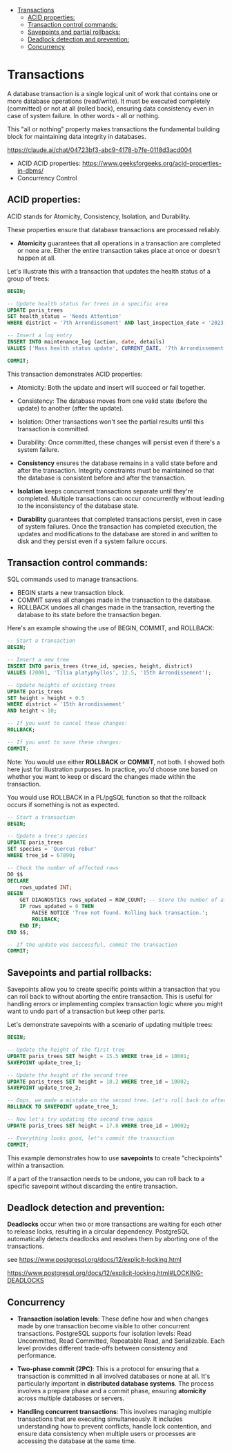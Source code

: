 - [Transactions](#transactions)
  - [ACID properties:](#acid-properties)
  - [Transaction control commands:](#transaction-control-commands)
  - [Savepoints and partial rollbacks:](#savepoints-and-partial-rollbacks)
  - [Deadlock detection and prevention:](#deadlock-detection-and-prevention)
  - [Concurrency](#concurrency)

# Transactions

A database transaction is a single logical unit of work that contains one or more database operations (read/write). It must be executed completely (committed) or not at all (rolled back), ensuring data consistency even in case of system failure. In other words - all or nothing.

This "all or nothing" property makes transactions the fundamental building block for maintaining data integrity in databases.

<https://claude.ai/chat/04723bf3-abc9-4178-b7fe-0118d3acd004>
- ACID ACID properties: <https://www.geeksforgeeks.org/acid-properties-in-dbms/>
- Concurrency Control

## ACID properties:

ACID stands for Atomicity, Consistency, Isolation, and Durability.

These properties ensure that database transactions are processed reliably.

- **Atomicity** guarantees that all operations in a transaction are completed or none are. Either the entire transaction takes place at once or doesn’t happen at all.


Let's illustrate this with a transaction that updates the health status of a group of trees:

```sql
BEGIN;

-- Update health status for trees in a specific area
UPDATE paris_trees
SET health_status = 'Needs Attention'
WHERE district = '7th Arrondissement' AND last_inspection_date < '2023-01-01';

-- Insert a log entry
INSERT INTO maintenance_log (action, date, details)
VALUES ('Mass health status update', CURRENT_DATE, '7th Arrondissement trees flagged for inspection');

COMMIT;

```

This transaction demonstrates ACID properties:

- Atomicity: Both the update and insert will succeed or fail together.
- Consistency: The database moves from one valid state (before the update) to another (after the update).
- Isolation: Other transactions won't see the partial results until this transaction is committed.
- Durability: Once committed, these changes will persist even if there's a system failure.



- **Consistency** ensures the database remains in a valid state before and after the transaction.  Integrity constraints must be maintained so that the database is consistent before and after the transaction.
- **Isolation** keeps concurrent transactions separate until they're completed. Multiple transactions can occur concurrently without leading to the inconsistency of the database state.
- **Durability** guarantees that completed transactions persist, even in case of system failures. Once the transaction has completed execution, the updates and modifications to the database are stored in and written to disk and they persist even if a system failure occurs.



## Transaction control commands:

SQL commands used to manage transactions.

- BEGIN starts a new transaction block.
- COMMIT saves all changes made in the transaction to the database.
- ROLLBACK undoes all changes made in the transaction, reverting the database to its state before the transaction began.

Here's an example showing the use of BEGIN, COMMIT, and ROLLBACK:

```sql
-- Start a transaction
BEGIN;

-- Insert a new tree
INSERT INTO paris_trees (tree_id, species, height, district)
VALUES (20001, 'Tilia platyphyllos', 12.5, '15th Arrondissement');

-- Update heights of existing trees
UPDATE paris_trees
SET height = height + 0.5
WHERE district = '15th Arrondissement'
AND height < 10;

-- If you want to cancel these changes:
ROLLBACK;

-- If you want to save these changes:
COMMIT;
```

Note: You would use either **ROLLBACK** or **COMMIT**, not both. I showed both here just for illustration purposes. In practice, you'd choose one based on whether you want to keep or discard the changes made within the transaction.

You would use ROLLBACK in a PL/pgSQL function so that the rollback occurs if something is not as expected.

```sql
-- Start a transaction
BEGIN;

-- Update a tree's species
UPDATE paris_trees
SET species = 'Quercus robur'
WHERE tree_id = 67890;

-- Check the number of affected rows
DO $$
DECLARE
    rows_updated INT;
BEGIN
    GET DIAGNOSTICS rows_updated = ROW_COUNT; -- Store the number of affected rows
    IF rows_updated = 0 THEN
        RAISE NOTICE 'Tree not found. Rolling back transaction.';
        ROLLBACK;
    END IF;
END $$;

-- If the update was successful, commit the transaction
COMMIT;

```


## Savepoints and partial rollbacks:

Savepoints allow you to create specific points within a transaction that you can roll back to without aborting the entire transaction. This is useful for handling errors or implementing complex transaction logic where you might want to undo part of a transaction but keep other parts.

Let's demonstrate savepoints with a scenario of updating multiple trees:

```sql
BEGIN;

-- Update the height of the first tree
UPDATE paris_trees SET height = 15.5 WHERE tree_id = 10001;
SAVEPOINT update_tree_1;

-- Update the height of the second tree
UPDATE paris_trees SET height = 18.2 WHERE tree_id = 10002;
SAVEPOINT update_tree_2;

-- Oops, we made a mistake on the second tree. Let's roll back to after the first update
ROLLBACK TO SAVEPOINT update_tree_1;

-- Now let's try updating the second tree again
UPDATE paris_trees SET height = 17.8 WHERE tree_id = 10002;

-- Everything looks good, let's commit the transaction
COMMIT;

```

This example demonstrates how to use **savepoints** to create "checkpoints" within a transaction.

If a part of the transaction needs to be undone, you can roll back to a specific savepoint without discarding the entire transaction.

## Deadlock detection and prevention:

**Deadlocks** occur when two or more transactions are waiting for each other to release locks, resulting in a circular dependency. PostgreSQL automatically detects deadlocks and resolves them by aborting one of the transactions.

see https://www.postgresql.org/docs/12/explicit-locking.html

https://www.postgresql.org/docs/12/explicit-locking.html#LOCKING-DEADLOCKS

## Concurrency

- **Transaction isolation levels**: These define how and when changes made by one transaction become visible to other concurrent transactions. PostgreSQL supports four isolation levels: Read Uncommitted, Read Committed, Repeatable Read, and Serializable. Each level provides different trade-offs between consistency and performance.

- **Two-phase commit (2PC)**: This is a protocol for ensuring that a transaction is committed in all involved databases or none at all. It's particularly important in **distributed database systems**. The process involves a prepare phase and a commit phase, ensuring **atomicity** across multiple databases or servers.

- **Handling concurrent transactions**: This involves managing multiple transactions that are executing simultaneously. It includes understanding how to prevent conflicts, handle lock contention, and ensure data consistency when multiple users or processes are accessing the database at the same time.


